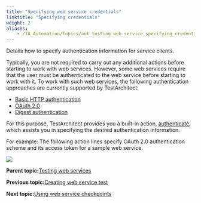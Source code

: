 ```yaml
--- 
title: "Specifying web service credentials"
linktitle: "Specifying credentials"
weight: 2
aliases: 
    - /TA_Automation/Topics/aut_testing_web_service_specifying_credentials.html
---
```


Details how to specify authentication information for service clients.

Typically, you are not required to carry out any additional actions before starting to work with web services. However, some web services require that the user must be authenticated to the web service before starting to work with it. To work with such web services, the following authentication approaches are currently supported by TestArchitect:

-   [Basic HTTP authentication](https://tools.ietf.org/html/rfc7617)
-   [OAuth 2.0](https://oauth.net/2/)
-   [Digest authentication](https://tools.ietf.org/html/rfc2617#section-3)

For this purpose, TestArchitect provides you a built-in action, [authenticate](/TA_Automation/Topics/bia_authenticate.html), which assists you in specifying the desired authentication information.

For example: The following action lines specify OAuth 2.0 authentication scheme and its access token for a sample web service.

![](/images//Images/bia_authenticate_pgm_2.png)

**Parent topic:**[Testing web services](/TA_Automation/Topics/aut_testing_web_service.html)

**Previous topic:**[Creating web service test](/TA_Automation/Topics/aut_testing_web_service_creating_test.html)

**Next topic:**[Using web service checkpoints](/TA_Automation/Topics/aut_testing_web_service_using_checkpoints.html)

